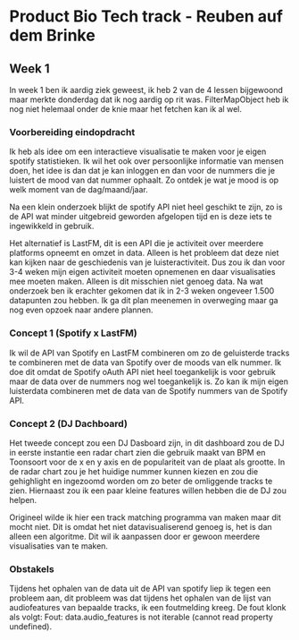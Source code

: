 # Product Bio Tech track - Reuben auf dem Brinke

## Week 1
In week 1 ben ik aardig ziek geweest, ik heb 2 van de 4 lessen bijgewoond maar merkte donderdag dat ik nog aardig op rit was. FilterMapObject heb ik nog niet helemaal onder de knie maar het fetchen kan ik al wel.

### Voorbereiding eindopdracht
Ik heb als idee om een interactieve visualisatie te maken voor je eigen spotify statistieken. Ik wil het ook over persoonlijke informatie van mensen doen, het idee is dan dat je kan inloggen en dan voor de nummers die je luistert de mood van dat nummer ophaalt. Zo ontdek je wat je mood is op welk moment van de dag/maand/jaar.

Na een klein onderzoek blijkt de spotify API niet heel geschikt te zijn, zo is de API wat minder uitgebreid geworden afgelopen tijd en is deze iets te ingewikkeld in gebruik.

Het alternatief is LastFM, dit is een API die je activiteit over meerdere platforms opneemt en omzet in data. Alleen is het probleem dat deze niet kan kijken naar de geschiedenis van je luisteractiviteit. Dus zou ik dan voor 3-4 weken mijn eigen activiteit moeten opnemenen en daar visualisaties mee moeten maken. Alleen is dit misschien niet genoeg data. 
Na wat onderzoek ben ik erachter gekomen dat ik in 2-3 weken ongeveer 1.500 datapunten zou hebben. Ik ga dit plan meenemen in overweging maar ga nog even opzoek naar andere plannen.

### Concept 1 (Spotify x LastFM)
Ik wil de API van Spotify en LastFM combineren om zo de geluisterde tracks te combineren met de data van Spotify over de moods van elk nummer. Ik doe dit omdat de Spotify oAuth API niet heel toegankelijk is voor gebruik maar de data over de nummers nog wel toegankelijk is. Zo kan ik mijn eigen luisterdata combineren met de data van de Spotify nummers van de Spotify API.

### Concept 2 (DJ Dachboard)
Het tweede concept zou een DJ Dasboard zijn, in dit dashboard zou de DJ in eerste instantie een radar chart zien die gebruik maakt van BPM en Toonsoort voor de x en y axis en de populariteit van de plaat als grootte. In de radar chart zou je het huidige nummer kunnen kiezen en zou die gehighlight en ingezoomd worden om zo beter de omliggende tracks te zien. Hiernaast zou ik een paar kleine features willen hebben die de DJ zou helpen. 

Origineel wilde ik hier een track matching programma van maken maar dit mocht niet. Dit is omdat het niet datavisualiserend genoeg is, het is dan alleen een algoritme. Dit wil ik aanpassen door er gewoon meerdere visualisaties van te maken.

### Obstakels
Tijdens het ophalen van de data uit de API van spotify liep ik tegen een probleem aan, dit probleem was dat tijdens het ophalen van de lijst van audiofeatures van bepaalde tracks, ik een foutmelding kreeg. De fout klonk als volgt: Fout: data.audio_features is not iterable (cannot read property undefined). 
